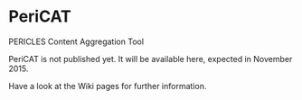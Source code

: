 # PeriCAT
PERICLES Content Aggregation Tool

PeriCAT is not published yet. It will be available here, expected in November 2015.

Have a look at the Wiki pages for further information.
